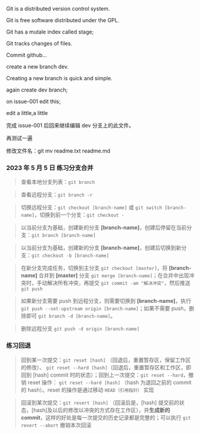 Git is a distributed version control system.

Git is free software distributed under the GPL.

Git has a mutale index called stage;

Git tracks changes of files.

Commit github...

create a new branch dev.

Creating a new branch is quick and simple.

again create dev branch;

on issue-001 edit this;

edit a little,a little

完成 issue-001 后回来继续编辑 dev 分支上的此文件。

再测试一遍

修改文件名：git mv readme.txt readme.md

### 2023 年 5 月 5 日 练习分支合并

> 查看本地分支列表：`git branch`

> 查看远程分支：`git branch -r`

> 切换远程分支：`git checkout [branch-name]` 或 `git switch [branch-name]`，切换到前一个分支：`git checkout -`

> 以当前分支为基础，创建新的分支 **[branch-name]**，创建后停留在当前分支：`git branch [branch-name]`

> 以当前分支为基础，创建新的分支 **[branch-name]**，创建后切换到新分支：`git checkout -b [branch-name]`

> 在新分支完成任务，切换到主分支 `git checkout [master]`，将 **[branch-name]** 合并到 **[master]** 分支 `git merge [branch-name]`；在合并中出现冲突时，手动解决所有冲突，再提交 `git commit -am "解决冲突"`，然后推送 `git push`

> 如果新分支需要 push 到远程分支，则需要切换到 **[branch-name]**，执行 `git push --set-upstream origin [branch-name]`；如果不需要 push，删除即可 `git branch -d [branch-name]`。

> 删除远程分支 `git push -d origin [branch-name]`

### 练习回退

> 回到某一次提交：`git reset [hash]` （回退后，重置暂存区，保留工作区的修改）、 `git reset --hard [hash]`（回退后，重置暂存区和工作区，即回到 [hash] commit 时的状态）；回到上一次提交：`git reset --hard`，撤销 reset 操作： `git reset --hard [hash]` （hash 为退回之前的 commit 的 hash）。reset 的操作是通过移动 `HEAD（引用指针）` 实现

> 回滚到某次提交：`git revert [hash]` （回滚后是，[hash] 提交前的状态，[hash]及以后的修改以冲突的方式存在工作区），并**生成新的 commit**，这样的好处是每一次提交的历史记录都是完整的；可以执行 `git revert --abort` 撤销本次回滚
